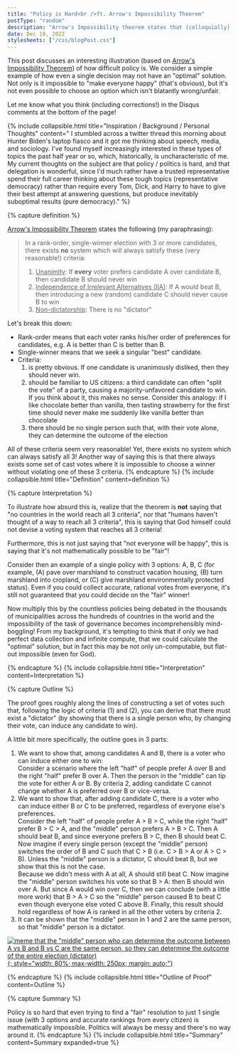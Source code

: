 ```yaml
---
title: "Policy is Hard<br />ft. Arrow's Impossibility Theorem"
postType: "random"
description: "Arrow's Impossibility theorem states that (colloquially): every possible voting system is bad."
date: Dec 19, 2022
stylesheets: ["/css/blogPost.css"]
---
```


This post discusses an interesting illustration (based on [Arrow's Impossibility Theorem]) of how difficult policy is.  We consider a simple example of how even a single decision may not have an "optimal" solution.  Not only is it impossible to "make everyone happy" (that's obvious), but it's not even possible to choose an option which isn't blatantly wrong/unfair.

Let me know what you think (including corrections!) in the Disqus comments at the bottom of the page!

<!-- {% capture toc %}
- [Definition](#definition)
- [Interpretation](#interpretation)
- [Outline of Proof](#outline-of-proof)
- [Summary](#summary)

{% endcapture %}
{% include collapsible.html content=toc title="Table of Contents" expanded=true %} -->


{% include collapsible.html title="Inspiration / Background / Personal Thoughts" content="
I stumbled across a twitter thread this morning about Hunter Biden's laptop fiasco and it got me thinking about speech, media, and sociology.  I've found myself increasingly interested in these types of topics the past half year or so, which, historically, is uncharacteristic of me.  My current thoughts on the subject are that policy / politics is hard, and that delegation is wonderful, since I'd much rather have a trusted representative spend their full career thinking about these tough topics (representative democracy) rather than require every Tom, Dick, and Harry to have to give their best attempt at answering questions, but produce inevitably suboptimal results (pure democracy)." %}

{% capture definition %}
<!-- ## Definition -->
[Arrow's Impossibility Theorem] states the following (my paraphrasing):

> In a rank-order, single-winner election with 3 or more candidates, there exists <b>no</b> system which will always satisfy these (very reasonable!) criteria:
> 
>   1. <u>Unanimity</u>: If <b>every</b> voter prefers candidate A over candidate B, then candidate B should never win
>   2. <u>Independence of Irrelevant Alternatives (IIA)</u>: If A would beat B, then introducing a new (random) candidate C should never cause B to win
>   3. <u>Non-dictatorship</u>: There is no "dictator"

Let's break this down:

* Rank-order means that each voter ranks his/her order of preferences for candidates, e.g. A is better than C is better than B.
* Single-winner means that we seek a singular "best" candidate.
* Criteria:
  1. is pretty obvious.  If one candidate is unanimously disliked, then they should never win.
  2. should be familiar to US citizens: a third candidate can often "split the vote" of a party, causing a majority-unfavored candidate to win.  If you think about it, this makes no sense.  Consider this analogy: if I like chocolate better than vanilla, then tasting strawberry for the first time should never make me suddenly like vanilla better than chocolate
  3. there should be no single person such that, with their vote alone, they can determine the outcome of the election

All of these criteria seem very reasonable!  Yet, there exists no system which can always satisfy all 3!  Another way of saying this is that there always exists some set of cast votes where it is impossible to choose a winner without violating one of these 3 criteria.
{% endcapture %}
{% include collapsible.html title="Definition" content=definition %}

{% capture Interpretation %}
<!-- ## Interpretation -->

To illustrate how absurd this is, realize that the theorem is **not** saying that "no countries in the world reach all 3 criteria", nor that  "humans haven't thought of a way to reach all 3 criteria", this is saying that God himself could not devise a voting system that reaches all 3 criteria!

Furthermore, this is not just saying that "not everyone will be happy", this is saying that it's not mathematically possible to be "fair"!

Consider then an example of a single policy with 3 options: A, B, C (for example, (A) pave over marshland to construct vacation housing, (B) turn marshland into cropland, or (C) give marshland environmentally protected status).  Even if you could collect accurate, rational votes from everyone, it's still not guaranteed that you could decide on the "fair" winner!

Now multiply this by the countless policies being debated in the thousands of municipalities across the hundreds of countries in the world and the impossibility of the task of governance becomes incomprehensibly mind-boggling!  From my background, it's tempting to think that if only we had perfect data collection and infinite compute, that we could calculate the "optimal" solution, but in fact this may be not only un-computable, but flat-out impossible (even for God).

{% endcapture %}
{% include collapsible.html title="Interpretation" content=Interpretation %}

{% capture Outline %}
<!-- ## Outline of Proof -->

The proof goes roughly along the lines of constructing a set of votes such that, following the logic of criteria (1) and (2), you can derive that there must exist a "dictator" (by showing that there is a single person who, by changing their vote, can induce any candidate to win).

A little bit more specifically, the outline goes in 3 parts:
1. We want to show that, among candidates A and B, there is a voter who can induce either one to win:  
    Consider a scenario where the left "half" of people prefer A over B and the right "half" prefer B over A.  Then the person in the "middle" can tip the vote for either A or B.  By criteria 2, adding candidate C cannot change whether A is preferred over B or vice-versa.
2. We want to show that, after adding candidate C, there is a voter who can induce either B or C to be preferred, regardless of everyone else's preferences.  
    Consider the left "half" of people prefer A > B > C, while the right "half" prefer B > C > A, and the "middle" person prefers A > B > C.  Then A should beat B, and since everyone prefers B > C, then B should beat C.  Now imagine if every single person (except the "middle" person) switches the order of B and C such that C > B (i.e. C > B > A or A > C > B).  Unless the "middle" person is a dictator, C should beat B, but we show that this is not the case.  
    Because we didn't mess with A at all, A should still beat C.  Now imagine the "middle" person switches his vote so that B > A: then B should win over A.  But since A would win over C, then we can conclude (with a little more work) that B > A > C so the "middle" person caused B to beat C even though everyone else voted C above B.  Finally, this result should hold regardless of how A is ranked in all the other voters by criteria 2.
3. It can be shown that the "middle" person in 1 and 2 are the same person, so that "middle" person is a dictator.

[![meme that the "middle" person who can determine the outcome between A vs B and B vs C are the same person, so they can determine the outcome of the entire election (dictator)](https://i.imgflip.com/74vp7h.jpg){: style="width: 80%; max-width: 250px; margin: auto;"}]("https://imgflip.com/i/74vp7h)

<!-- <a href="https://imgflip.com/i/74vp7h"><img src="https://i.imgflip.com/74vp7h.jpg" alt="meme that the 'middle' person who can determine the outcome between A vs B and B vs C are the same person, so they can determine the outcome of the entire election (dictator)"/></a> -->

{% endcapture %}
{% include collapsible.html title="Outline of Proof" content=Outline %}

{% capture Summary %}
<!-- ## Summary -->

Policy is so hard that even trying to find a "fair" resolution to just 1 single issue (with 3 options and accurate rankings from every citizen) is mathematically impossible.  Politics will always be messy and there's no way around it.
{% endcapture %}
{% include collapsible.html title="Summary" content=Summary expanded=true %}

[Arrow's Impossibility Theorem]: https://en.wikipedia.org/wiki/Arrow%27s_impossibility_theorem
